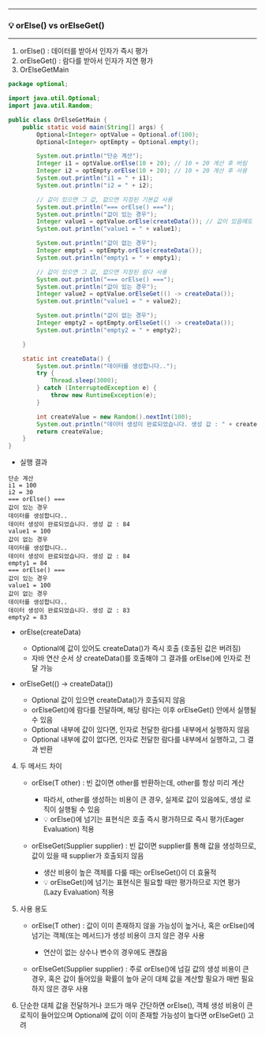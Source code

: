 -----
### 💡 orElse() vs orElseGet()
-----
1. orElse() : 데이터를 받아서 인자가 즉시 평가
2. orElseGet() : 람다를 받아서 인자가 지연 평가
3. OrElseGetMain
```java
package optional;

import java.util.Optional;
import java.util.Random;

public class OrElseGetMain {
    public static void main(String[] args) {
        Optional<Integer> optValue = Optional.of(100);
        Optional<Integer> optEmpty = Optional.empty();

        System.out.println("단순 계산");
        Integer i1 = optValue.orElse(10 + 20); // 10 + 20 계산 후 버림
        Integer i2 = optEmpty.orElse(10 + 20); // 10 + 20 계산 후 사용
        System.out.println("i1 = " + i1);
        System.out.println("i2 = " + i2);

        // 값이 있으면 그 값, 없으면 지정된 기본값 사용
        System.out.println("=== orElse() ===");
        System.out.println("값이 있는 경우");
        Integer value1 = optValue.orElse(createData()); // 값이 있음에도 값을 평가하여 creatData()를 호출 후, 그 값을 버리고 optValue 값 반환
        System.out.println("value1 = " + value1);

        System.out.println("값이 없는 경우");
        Integer empty1 = optEmpty.orElse(createData());
        System.out.println("empty1 = " + empty1);

        // 값이 있으면 그 값, 없으면 지정된 람다 사용
        System.out.println("=== orElse() ===");
        System.out.println("값이 있는 경우");
        Integer value2 = optValue.orElseGet(() -> createData());
        System.out.println("value1 = " + value2);

        System.out.println("값이 없는 경우");
        Integer empty2 = optEmpty.orElseGet(() -> createData());
        System.out.println("empty2 = " + empty2);

    }

    static int createData() {
        System.out.println("데이터를 생성합니다..");
        try {
            Thread.sleep(3000);
        } catch (InterruptedException e) {
            throw new RuntimeException(e);
        }

        int createValue = new Random().nextInt(100);
        System.out.println("데이터 생성이 완료되었습니다. 생성 값 : " + createValue);
        return createValue;
    }
}
```

  - 실행 결과
```
단순 계산
i1 = 100
i2 = 30
=== orElse() ===
값이 있는 경우
데이터를 생성합니다..
데이터 생성이 완료되었습니다. 생성 값 : 84
value1 = 100
값이 없는 경우
데이터를 생성합니다..
데이터 생성이 완료되었습니다. 생성 값 : 84
empty1 = 84
=== orElse() ===
값이 있는 경우
value1 = 100
값이 없는 경우
데이터를 생성합니다..
데이터 생성이 완료되었습니다. 생성 값 : 83
empty2 = 83
```

  - orElse(createData)
    + Optional에 값이 있어도 createData()가 즉시 호출 (호출된 값은 버려짐)
    + 자바 연산 순서 상 createData()를 호출해야 그 결과를 orElse()에 인자로 전달 가능

  - orElseGet(() -> createData())
    + Optional 값이 있으면 createData()가 호출되지 않음
    + orElseGet()에 람다를 전달하며, 해당 람다는 이후 orElseGet() 안에서 실행될 수 있음
    + Optional 내부에 값이 있다면, 인자로 전달한 람다를 내부에서 실행하지 않음
    + Optional 내부에 값이 없다면, 인자로 전달한 람다를 내부에서 실행하고, 그 결과 반환

4. 두 메서드 차이
   - orElse(T other) : 빈 값이면 other를 반환하는데, other를 항상 미리 계산
     + 따라서, other를 생성하는 비용이 큰 경우, 실제로 값이 있음에도, 생성 로직이 실행될 수 있음
     + 💡 orElse()에 넘기는 표현식은 호출 즉시 평가하므로 즉시 평가(Eager Evaluation) 적용

   - orElseGet(Supplier supplier) : 빈 값이면 supplier를 통해 값을 생성하므로, 값이 있을 때 supplier가 호출되지 않음
     + 생산 비용이 높은 객체를 다룰 때는 orElseGet()이 더 효율적
     + 💡 orElseGet()에 넘기는 표현식은 필요할 때만 평가하므로 지연 평가(Lazy Evaluation) 적용

7. 사용 용도
   - orElse(T other) : 값이 이미 존재하지 않을 가능성이 높거나, 혹은 orElse()에 넘기는 객체(또는 메서드)가 생성 비용이 크지 않은 경우 사용
     + 연산이 없는 상수나 변수의 경우에도 괜찮음

   - orElseGet(Supplier supplier) : 주로 orElse()에 넘길 값의 생성 비용이 큰 경우, 혹은 값이 들어있을 확률이 높아 굳이 대체 값을 계산할 필요가 매번 필요하지 않은 경우 사용

8. 단순한 대체 값을 전달하거나 코드가 매우 간단하면 orElse(), 객체 생성 비용이 큰 로직이 들어있으며 Optional에 값이 이미 존재할 가능성이 높다면 orElseGet() 고려
